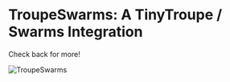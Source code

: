 # TroupeSwarms: A TinyTroupe / Swarms Integration

Check back for more!

![TroupeSwarms](troupeswarms.webp)
